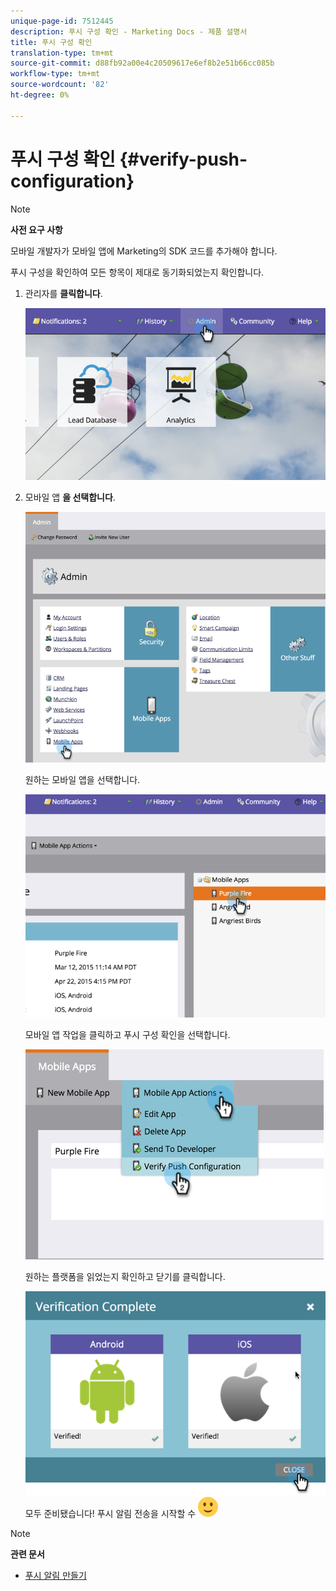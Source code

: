 ```yaml
---
unique-page-id: 7512445
description: 푸시 구성 확인 - Marketing Docs - 제품 설명서
title: 푸시 구성 확인
translation-type: tm+mt
source-git-commit: d88fb92a00e4c20509617e6ef8b2e51b66cc085b
workflow-type: tm+mt
source-wordcount: '82'
ht-degree: 0%

---
```



# 푸시 구성 확인 {#verify-push-configuration}

>[!NOTE]
>
>**사전 요구 사항**
>
>모바일 개발자가 모바일 앱에 Marketing의 SDK 코드를 추가해야 합니다.

푸시 구성을 확인하여 모든 항목이 제대로 동기화되었는지 확인합니다.

1. 관리자를 **클릭합니다**.

   ![](assets/image2015-4-22-16-3a12-3a32.png)

1. 모바일 앱 **을 선택합니다**.

   ![](assets/image2015-4-22-16-3a14-3a29.png)

   원하는 모바일 앱을 선택합니다.

   ![](assets/image2015-4-22-16-3a33-3a19.png)

   모바일 앱 작업을 클릭하고 푸시 구성 확인을 선택합니다.

   ![](assets/image2015-4-22-17-3a25-3a8.png)

   원하는 플랫폼을 읽었는지 확인하고 닫기를 클릭합니다.

   ![](assets/image2015-4-22-18-3a52-3a38.png)   모두 준비됐습니다! 푸시 알림 전송을 시작할 수 ![있습니다(웃음)](assets/smile.svg)

>[!NOTE]
>
>**관련 문서**
>
>* [푸시 알림 만들기](../../../product-docs/mobile-marketing/push-notifications/create-a-push-notification.md)

>



